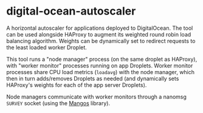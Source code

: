 # digital-ocean-autoscaler
A horizontal autoscaler for applications deployed to DigitalOcean. The tool can be used alongside HAProxy to augment its weighted round robin load balancing algorithm. Weights can be dynamically set to redirect requests to the least loaded worker Droplet.

This tool runs a "node manager" process (on the same droplet as HAProxy), with "worker monitor" processes running on app Droplets. Worker monitor processes share CPU load metrics (`loadavg`) with the node manager, which then in turn adds/removes Droplets as needed (and dynamically sets HAProxy's weights for each of the app server Droplets).

Node managers communicate with worker monitors through a nanomsg `SURVEY` socket (using the [Mangos](https://github.com/go-mangos/mangos) library).
